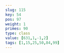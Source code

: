 ```yaml
---
slug: 115
key: 54
pos: 97
weight: 1
primes: 90
type: class
value: [631,1,-1,2]
tags: [1,15,25,50,84,99]
---
```

